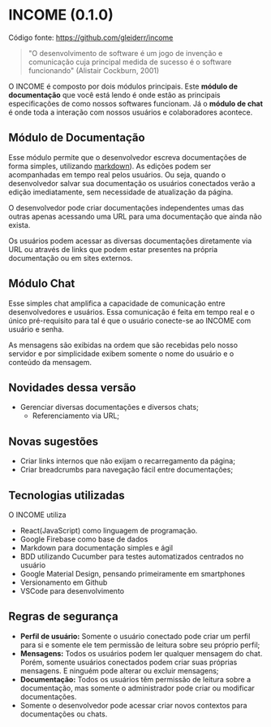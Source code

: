 # INCOME (0.1.0)
Código fonte: https://github.com/gleiderr/income

> "O desenvolvimento de software é um jogo de invenção e comunicação cuja principal medida de sucesso é o software funcionando" (Alistair Cockburn, 2001)

O INCOME é composto por dois módulos principais. Este **módulo de documentação** que você está lendo é onde estão as principais especificações de como nossos softwares funcionam. Já o **módulo de chat** é onde toda a interação com nossos usuários e colaboradores acontece.

## Módulo de Documentação
Esse módulo permite que o desenvolvedor escreva documentações de forma simples, utilizando [markdown](https://pt.wikipedia.org/wiki/Markdown)). As edições podem ser acompanhadas em tempo real pelos usuários. Ou seja, quando o desenvolvedor salvar sua documentação os usuários conectados verão a edição imediatamente, sem necessidade de atualização da página.

O desenvolvedor pode criar documentações independentes umas das outras apenas acessando uma URL para uma documentação que ainda não exista.

Os usuários podem acessar as diversas documentações diretamente via URL ou através de links que podem estar presentes na própria documentação ou em sites externos.

## Módulo Chat
Esse simples chat amplifica a capacidade de comunicação entre desenvolvedores e usuários. Essa comunicação é feita em tempo real e o único pré-requisito para tal é que o usuário conecte-se ao INCOME com usuário e senha.

As mensagens são exibidas na ordem que são recebidas pelo nosso servidor e por simplicidade exibem somente o nome do usuário e o conteúdo da mensagem.

## Novidades dessa versão
- Gerenciar diversas documentações e diversos chats;
  - Referenciamento via URL;

## Novas sugestões
- Criar links internos que não exijam o recarregamento da página;
- Criar breadcrumbs para navegação fácil entre documentações;
## Tecnologias utilizadas

O INCOME utiliza
- React(JavaScript) como linguagem de programação.
- Google Firebase como base de dados
- Markdown para documentação simples e ágil
- BDD utilizando Cucumber para testes automatizados centrados no usuário
- Google Material Design, pensando primeiramente em smartphones
- Versionamento em Github
- VSCode para desenvolvimento

## Regras de segurança
- **Perfil de usuário:** Somente o usuário conectado pode criar um perfil para si e somente ele tem permissão de leitura sobre seu próprio perfil;
- **Mensagens:** Todos os usuários podem ler qualquer mensagem do chat. Porém, somente usuários conectados podem criar suas próprias mensagens. E ninguém pode alterar ou excluir mensagens;
- **Documentação:** Todos os usuários têm permissão de leitura sobre a documentação, mas somente o administrador pode criar ou modificar documentações.
- Somente o desenvolvedor pode acessar criar novos contextos para documentações ou chats.
